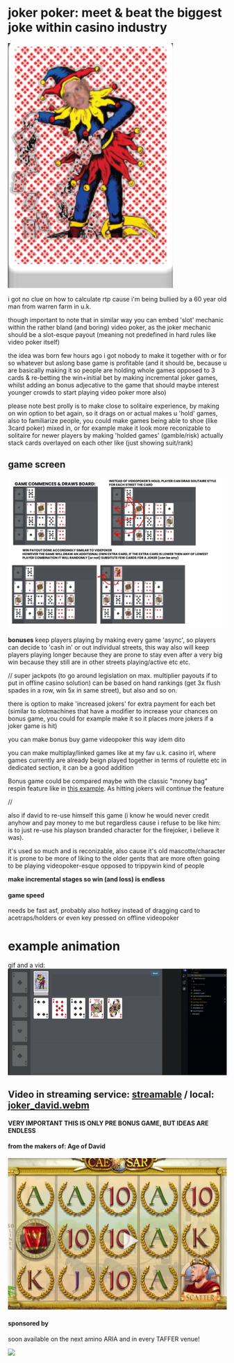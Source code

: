 # joker poker: meet & beat the biggest joke within casino industry
![](david.png)

i got no clue on how to calculate rtp cause i'm being bullied by a 60 year old man from warren farm in u.k. 

though important to note that in similar way you can embed 'slot' mechanic within the rather bland (and boring) video poker, as the joker mechanic should be a slot-esque payout (meaning not predefined in hard rules like video poker itself)

the idea was born few hours ago i got nobody to make it together with or for so whatever but aslong base game is profitable (and it should be, because u are basically making it so people are holding whole games opposed to 3 cards & re-betting the win+initial bet by making incremental joker games, whilst adding an bonus adjecative to the game that should maybe interest younger crowds to start playing video poker more also)

please note best prolly is to make close to solitaire experience, by making on win option to bet again, so it drags on or actual makes u 'hold' games, also to familiarize people, you could make games being able to shoe (like 3card poker) mixed in, or for example make it look more reconizable to solitaire for newer players by making 'holded games' (gamble/risk) actually stack cards overlayed on each other like (just showing suit/rank)

## game screen
![](poker_game.png)



**bonuses**
keep players playing by making every game 'async', so players can decide to 'cash in' or out individual streets, this way also will keep players playing longer because they are prone to stay even after a very big win because they still are in other streets playing/active etc etc.

//
super jackpots (to go around legislation on max. multiplier payouts if to put in offline casino solution) can be based on hand rankings (get 3x flush spades in a row, win 5x in same street), but also and so on. 

there is option to make 'increased jokers' for extra payment for each bet (similar to slotmachines that have a modifier to increase your chances on bonus game, you could for example make it so it places more jokers if a joker game is hit)

you can make bonus buy game videopoker this way idem dito

you can make multiplay/linked games like at my fav u.k. casino irl, where games currently are already beign played together in terms of roulette etc in dedicated section, it can be a good addition 


Bonus game could be compared maybe with the classic "money bag" respin feature like in [this example](https://www.youtube.com/watch?v=N5kBoTXeCSk). As hitting jokers will continue the feature

//

also if david to re-use himself this game (i know he would never credit anyhow and pay money to me but regardless cause i refuse to be like him: is to just re-use his playson branded character for the firejoker, i believe it was).

it's used so much and is reconizable, also cause it's old mascotte/character it is prone to be more of liking to the older gents that are more often going to be playing videopoker-esque opposed to trippywin kind of people



**make incremental stages so win (and loss) is endless**

#### game speed
needs be fast asf, probably also hotkey instead of dragging card to acetraps/holders or even key pressed on offline videopoker

# example animation

gif and a vid:
![example gif](example-animation.gif)

## Video in streaming service: [streamable](https://streamable.com/uglo8g) / local: [joker_david.webm](joker_david.webm)


#### __VERY IMPORTANT THIS IS ONLY PRE BONUS GAME, BUT IDEAS ARE ENDLESS__



#### from the makers of: Age of David
[![Alt text](ageofdavid.png)](https://streamable.com/4zpzzy)


#### sponsored by
soon available on the next amino ARIA and in every TAFFER venue!

![](https://shop-jontaffer-com.3dcartstores.com/assets/images/thumbnails/Raise%20the%20Bar%20Cover_thumbnail.jpg)


